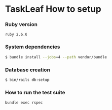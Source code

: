 # TaskLeaf How to setup

### Ruby version
`ruby 2.6.0`

### System dependencies
```bash
$ bundle install --jobs=4 --path vendor/bundle
```

### Database creation
```bash
$ bin/rails db:setup
```

### How to run the test suite
```bash
bundle exec rspec
```
